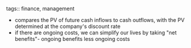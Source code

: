 tags:: finance, management

- compares the PV of future cash inflows to cash outflows, with the PV determined at the company's discount  rate
- if there are ongoing costs, we can simplify our lives by taking "net benefits"- ongoing benefits less ongoing costs